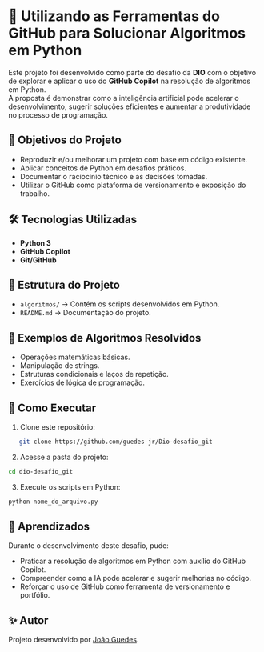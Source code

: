 # 🚀 Utilizando as Ferramentas do GitHub para Solucionar Algoritmos em Python

Este projeto foi desenvolvido como parte do desafio da **DIO** com o objetivo de explorar e aplicar o uso do **GitHub Copilot** na resolução de algoritmos em Python.  
A proposta é demonstrar como a inteligência artificial pode acelerar o desenvolvimento, sugerir soluções eficientes e aumentar a produtividade no processo de programação.

## 📌 Objetivos do Projeto
- Reproduzir e/ou melhorar um projeto com base em código existente.  
- Aplicar conceitos de Python em desafios práticos.  
- Documentar o raciocínio técnico e as decisões tomadas.  
- Utilizar o GitHub como plataforma de versionamento e exposição do trabalho.  

## 🛠️ Tecnologias Utilizadas
- **Python 3**  
- **GitHub Copilot**  
- **Git/GitHub**  

## 📂 Estrutura do Projeto
- `algoritmos/` → Contém os scripts desenvolvidos em Python.  
- `README.md` → Documentação do projeto.  

## 📖 Exemplos de Algoritmos Resolvidos
- Operações matemáticas básicas.  
- Manipulação de strings.  
- Estruturas condicionais e laços de repetição.  
- Exercícios de lógica de programação.  

## 🚀 Como Executar
1. Clone este repositório:
```bash
   git clone https://github.com/guedes-jr/Dio-desafio_git
```

2. Acesse a pasta do projeto:
```bash
cd dio-desafio_git
```

3. Execute os scripts em Python:
```bash
python nome_do_arquivo.py
```

## 📄 Aprendizados
Durante o desenvolvimento deste desafio, pude:
 - Praticar a resolução de algoritmos em Python com auxílio do GitHub Copilot.
 - Compreender como a IA pode acelerar e sugerir melhorias no código.
 - Reforçar o uso de GitHub como ferramenta de versionamento e portfólio.


## ✨ Autor
Projeto desenvolvido por [João Guedes](https://github.com/guedes-jr).
